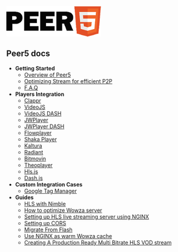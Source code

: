 <img class="logo" src="./images/logo.png" />

## Peer5 docs

- **Getting Started**
    - [Overview of Peer5](overview)
    - [Optimizing Stream for efficient P2P](overview/#optimizing-stream-for-efficient-p2p)
    - [F.A.Q](faq/)
- **Players Integration**
    - [Clappr](players/clappr/)
    - [VideoJS](players/videojs/)
    - [VideoJS DASH](players/videojs-dash/)
    - [JWPlayer](players/jwplayer-7/)
    - [JWPlayer DASH](players/jwplayer-dash/)
    - [Flowplayer](players/flowplayer/)
    - [Shaka Player](players/shaka-player/)
    - [Kaltura](players/kaltura/)
    - [Radiant](players/radiant/)
    - [Bitmovin](players/bitmovin/)
    - [Theoplayer](players/theoplayer/)
    - [Hls.js](players/hls.js/)
    - [Dash.js](players/dash.js/)
- **Custom Integration Cases**
    - [Google Tag Manager](guides/google-tag-manager/)
- **Guides**
    - [HLS with Nimble](guides/hls-with-nimble/)
    - [How to optimize Wowza server](guides/how-to-optimize-wowza-server/)
    - [Setting up HLS live streaming server using NGINX](guides/setting-up-hls-live-streaming-server-using-nginx/)
    - [Setting up CORS](guides/cors/)
    - [Migrate From Flash](guides/migrate-from-flash/)
    - [Use NGINX as warm Wowza cache](guides/use-nginx-as-wowza-cache/)
    - [Creating A Production Ready Multi Bitrate HLS VOD stream](guides/production-ready-hls-vod/)
